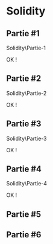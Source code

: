 # Solidity

## Partie #1

Solidity\Partie-1

OK !

## Partie #2

Solidity\Partie-2

OK !

## Partie #3

Solidity\Partie-3

OK !

## Partie #4

Solidity\Partie-4

OK !

## Partie #5

## Partie #6
